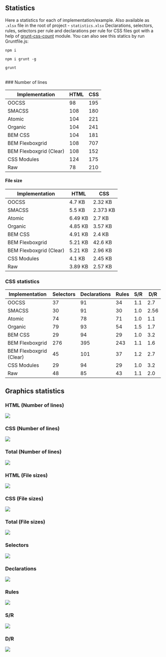 ## Statistics

Here a statistics for each of implementation/example. Also available as `.xlsx` file in the root of project - `statistics.xlsx` Declarations, selectors, rules, selectors per rule and declarations per rule for CSS files got with a help of [grunt-css-count](https://www.npmjs.com/package/grunt-css-count) module. You can also see this statics by run Gruntfile.js:

`npm i`

`npm i grunt -g`

`grunt`

<br />
### Number of lines

Implementation|HTML|CSS
-|-|-
OOCSS|98|195
SMACSS|108|180
Atomic|104|221
Organic|104|241
BEM CSS|104|181
BEM Flexboxgrid|108|707
BEM Flexboxgrid (Clear)|108|152
CSS Modules|124|175
Raw|78|210

#### File size
Implementation|HTML|CSS
-|-|-
OOCSS|4.7 KB|2.32 KB
SMACSS|5.5 KB|2.373 KB
Atomic|6.49 KB|2.7 KB
Organic|4.85 KB|3.57 KB
BEM CSS|4.91 KB|2.4 KB
BEM Flexboxgrid|5.21 KB|42.6 KB
BEM Flexboxgrid (Clear)|5.21 KB|2.96 KB
CSS Modules|4.1 KB|2.45 KB
Raw|3.89 KB|2.57 KB

### CSS statistics
Implementation|Selectors|Declarations|Rules|S/R|D/R
-|-|-|-|-|-
OOCSS|37|91|34|1.1|2.7
SMACSS|30|91|30|1.0|2.56
Atomic|74|78|71|1.0|1.1
Organic|79|93|54|1.5|1.7
BEM CSS|29|94|29|1.0|3.2
BEM Flexboxgrid|276|395|243|1.1|1.6
BEM Flexboxgrid (Clear)|45|101|37|1.2|2.7
CSS Modules|29|94|29|1.0|3.2
Raw|48|85|43|1.1|2.0


## Graphics statistics

### HTML (Number of lines)

<img src="https://github.com/AleshaOleg/holy-grail-markup/blob/master/pictures/HTML (Number of lines).png?raw=true">

### CSS (Number of lines)

<img src="https://github.com/AleshaOleg/holy-grail-markup/blob/master/pictures/CSS (Number of lines).png?raw=true">

### Total (Number of lines)

<img src="https://github.com/AleshaOleg/holy-grail-markup/blob/master/pictures/Total (Number of lines).png?raw=true">

### HTML (File sizes)

<img src="https://github.com/AleshaOleg/holy-grail-markup/blob/master/pictures/HTML (File sizes).png?raw=true">

### CSS (File sizes)

<img src="https://github.com/AleshaOleg/holy-grail-markup/blob/master/pictures/CSS (File sizes).png?raw=true">

### Total (File sizes)

<img src="https://github.com/AleshaOleg/holy-grail-markup/blob/master/pictures/Total (File sizes).png?raw=true">

### Selectors

<img src="https://github.com/AleshaOleg/holy-grail-markup/blob/master/pictures/Selectors.png?raw=true">

### Declarations

<img src="https://github.com/AleshaOleg/holy-grail-markup/blob/master/pictures/Declarations.png?raw=true">

### Rules

<img src="https://github.com/AleshaOleg/holy-grail-markup/blob/master/pictures/Rules.png?raw=true">

### S/R

<img src="https://github.com/AleshaOleg/holy-grail-markup/blob/master/pictures/SR.png?raw=true">

### D/R

<img src="https://github.com/AleshaOleg/holy-grail-markup/blob/master/pictures/DR.png?raw=true">
